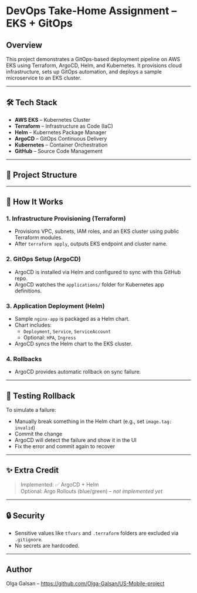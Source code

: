 # DevOps Take-Home Assignment – EKS + GitOps


## Overview

This project demonstrates a GitOps-based deployment pipeline on AWS EKS using Terraform, ArgoCD, Helm, and Kubernetes. It provisions cloud infrastructure, sets up GitOps automation, and deploys a sample microservice to an EKS cluster.

---

## 🛠 Tech Stack

- **AWS EKS** – Kubernetes Cluster
- **Terraform** – Infrastructure as Code (IaC)
- **Helm** – Kubernetes Package Manager
- **ArgoCD** – GitOps Continuous Delivery
- **Kubernetes** – Container Orchestration
- **GitHub** – Source Code Management

---

## 📁 Project Structure


---

## 🚀 How It Works

### 1. Infrastructure Provisioning (Terraform)
- Provisions VPC, subnets, IAM roles, and an EKS cluster using public Terraform modules.
- After `terraform apply`, outputs EKS endpoint and cluster name.

### 2. GitOps Setup (ArgoCD)
- ArgoCD is installed via Helm and configured to sync with this GitHub repo.
- ArgoCD watches the `applications/` folder for Kubernetes app definitions.

### 3. Application Deployment (Helm)
- Sample `nginx-app` is packaged as a Helm chart.
- Chart includes:
  - `Deployment`, `Service`, `ServiceAccount`
  - Optional: `HPA`, `Ingress`
- ArgoCD syncs the Helm chart to the EKS cluster.

### 4. Rollbacks
- ArgoCD provides automatic rollback on sync failure.

---

## 🧪 Testing Rollback

To simulate a failure:
- Manually break something in the Helm chart (e.g., set `image.tag: invalid`)
- Commit the change
- ArgoCD will detect the failure and show it in the UI
- Fix the error and commit again to recover

---

## ✨ Extra Credit

> Implemented: ✅ ArgoCD + Helm  
> Optional: Argo Rollouts (blue/green) – *not implemented yet*

---

## 🔒 Security

- Sensitive values like `tfvars` and `.terraform` folders are excluded via `.gitignore`.
- No secrets are hardcoded.

---

## Author

Olga Galsan – https://github.com/Olga-Galsan/US-Mobile-project
